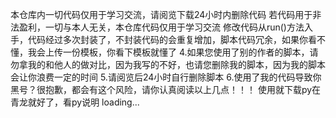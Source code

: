 本仓库内一切代码仅用于学习交流，请阅览下载24小时内删除代码
若代码用于非法盈利，一切与本人无关，本仓库代码仅用于学习交流
修改代码从run()方法入手，代码经过多次封装了，不封装代码的会重复增加，脚本代码冗余，如果你看不懂，我会上传一份模板，你看下模板就懂了
4.如果您使用了别的作者的脚本，请勿拿我的和他人的做对比，因为我写的不好，也请您删除我的脚本，因为我的脚本会让你浪费一定的时间
5.请阅览后24小时自行删除脚本
6.使用了我的代码导致你黑号？很抱歉，都会有这个风险，请你认真阅读以上几点！！！
使用就下载py在青龙就好了，看py说明
loading...
